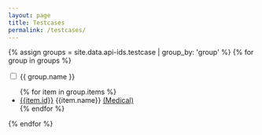 ```yaml
---
layout: page
title: Testcases
permalink: /testcases/
---
```


{% assign groups = site.data.api-ids.testcase | group_by: 'group' %}
{% for group in groups %}
<div class="collapsable">
    <input id="{{ group.name }}" class="toggle" type="checkbox">
    <label for="{{ group.name }}" class="lbl-toggle">{{ group.name }}</label>
    <div class="collapsable-content">    
        <ul class="col2">
            {% for item in group.items %}
                <li><a href="{{ item.id }}" | relative_url>{{item.id}}</a> {{item.name}}
                <a href="{{ item.id }}/medical" | relative_url>(Medical)</a></li>   
            {% endfor %}
        </ul>
    </div>
</div>
{% endfor %}
